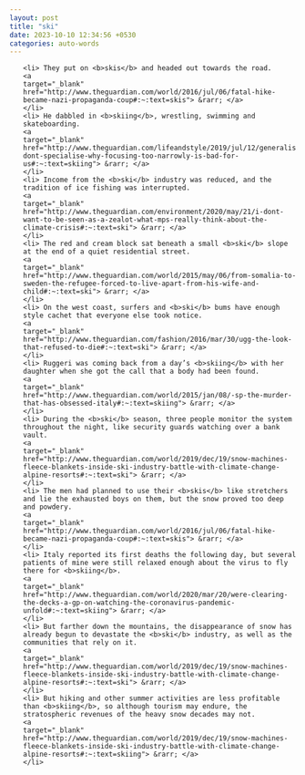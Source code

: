 ```yaml
---
layout: post
title: "ski"
date: 2023-10-10 12:34:56 +0530
categories: auto-words
---
```

<ol>

    <li> They put on <b>skis</b> and headed out towards the road.
    <a 
    target="_blank" 
    href="http://www.theguardian.com/world/2016/jul/06/fatal-hike-became-nazi-propaganda-coup#:~:text=skis"> &rarr; </a>
    </li>
    <li> He dabbled in <b>skiing</b>, wrestling, swimming and skateboarding.
    <a 
    target="_blank" 
    href="http://www.theguardian.com/lifeandstyle/2019/jul/12/generalise-dont-specialise-why-focusing-too-narrowly-is-bad-for-us#:~:text=skiing"> &rarr; </a>
    </li>
    <li> Income from the <b>ski</b> industry was reduced, and the tradition of ice fishing was interrupted.
    <a 
    target="_blank" 
    href="http://www.theguardian.com/environment/2020/may/21/i-dont-want-to-be-seen-as-a-zealot-what-mps-really-think-about-the-climate-crisis#:~:text=ski"> &rarr; </a>
    </li>
    <li> The red and cream block sat beneath a small <b>ski</b> slope at the end of a quiet residential street.
    <a 
    target="_blank" 
    href="http://www.theguardian.com/world/2015/may/06/from-somalia-to-sweden-the-refugee-forced-to-live-apart-from-his-wife-and-child#:~:text=ski"> &rarr; </a>
    </li>
    <li> On the west coast, surfers and <b>ski</b> bums have enough style cachet that everyone else took notice.
    <a 
    target="_blank" 
    href="http://www.theguardian.com/fashion/2016/mar/30/ugg-the-look-that-refused-to-die#:~:text=ski"> &rarr; </a>
    </li>
    <li> Ruggeri was coming back from a day’s <b>skiing</b> with her daughter when she got the call that a body had been found.
    <a 
    target="_blank" 
    href="http://www.theguardian.com/world/2015/jan/08/-sp-the-murder-that-has-obsessed-italy#:~:text=skiing"> &rarr; </a>
    </li>
    <li> During the <b>ski</b> season, three people monitor the system throughout the night, like security guards watching over a bank vault.
    <a 
    target="_blank" 
    href="http://www.theguardian.com/world/2019/dec/19/snow-machines-fleece-blankets-inside-ski-industry-battle-with-climate-change-alpine-resorts#:~:text=ski"> &rarr; </a>
    </li>
    <li> The men had planned to use their <b>skis</b> like stretchers and lie the exhausted boys on them, but the snow proved too deep and powdery.
    <a 
    target="_blank" 
    href="http://www.theguardian.com/world/2016/jul/06/fatal-hike-became-nazi-propaganda-coup#:~:text=skis"> &rarr; </a>
    </li>
    <li> Italy reported its first deaths the following day, but several patients of mine were still relaxed enough about the virus to fly there for <b>skiing</b>.
    <a 
    target="_blank" 
    href="http://www.theguardian.com/world/2020/mar/20/were-clearing-the-decks-a-gp-on-watching-the-coronavirus-pandemic-unfold#:~:text=skiing"> &rarr; </a>
    </li>
    <li> But farther down the mountains, the disappearance of snow has already begun to devastate the <b>ski</b> industry, as well as the communities that rely on it.
    <a 
    target="_blank" 
    href="http://www.theguardian.com/world/2019/dec/19/snow-machines-fleece-blankets-inside-ski-industry-battle-with-climate-change-alpine-resorts#:~:text=ski"> &rarr; </a>
    </li>
    <li> But hiking and other summer activities are less profitable than <b>skiing</b>, so although tourism may endure, the stratospheric revenues of the heavy snow decades may not.
    <a 
    target="_blank" 
    href="http://www.theguardian.com/world/2019/dec/19/snow-machines-fleece-blankets-inside-ski-industry-battle-with-climate-change-alpine-resorts#:~:text=skiing"> &rarr; </a>
    </li>